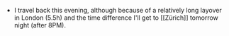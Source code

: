 - I travel back this evening, although because of a relatively long layover in London (5.5h) and the time difference I'll get to [[Zürich]] tomorrow night (after 8PM).
